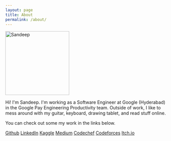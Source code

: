```yaml
---
layout: page
title: About
permalink: /about/
---
```


<img src="https://media-exp1.licdn.com/dms/image/D5603AQHAoe1NmNuJhg/profile-displayphoto-shrink_800_800/0/1629767341422?e=1663200000&v=beta&t=XOgmcOPB42tjtF74O65N31NhojstZCt9O83caIWx1yI" alt="Sandeep" width="200"/>

Hi! I'm Sandeep. I'm working as a Software Engineer at Google (Hyderabad) in the Google Pay Engineering Productivity team. Outside of work, I like to mess around with my guitar, keyboard, drawing tablet, and read stuff online.

You can check out some my work in the links below.

[Github](https://github.com/HelioStrike)
[LinkedIn](https://www.linkedin.com/in/sai-sandeep-mutyala/)
[Kaggle](https://www.kaggle.com/heliostriker)
[Medium](https://medium.com/@Cracin)
[Codechef](https://www.codechef.com/users/cerrax)
[Codeforces](https://codeforces.com/profile/cerrax)
[Itch.io](https://heliostrike.itch.io/)
